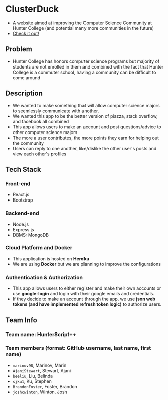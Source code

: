 # ClusterDuck

- A website aimed at improving the Computer Science Community at Hunter College (and potential many more communities in the future)
- [Check it out!](https://cluster-duck.herokuapp.com)

## Problem

- Hunter College has honors computer science programs but majority of students are not enrolled in them and
combined with the fact that Hunter College is a commuter school, having a community can be difficult to come around

## Description

- We wanted to make something that will allow computer science majors to seemlessly communicate with another.
- We wanted this app to be the better version of piazza, stack overflow, and facebook all combined
- This app allows users to make an account and post questions/advice to other computer science majors
- The more a user contributes, the more points they earn for helping out the community
- Users can reply to one another, like/dislike the other user's posts and view each other's profiles

## Tech Stack

### Front-end

- React.js
- Bootstrap

### Backend-end

- Node.js
- Express.js
- DBMS: MongoDB

### Cloud Platform and Docker

- This application is hosted on **Heroku**  
- We are using **Docker** but we are planning to improve the configurations

### Authentication & Authorization

- This app allows users to either register and make their own accounts or use **google-login** and login with their google emails and credentials.
- If they decide to make an account through the app, we use **json web tokens (and have implemented refresh token logic)** to authorize users.

## Team Info

### Team name: HunterScript++

### Team members (format: GitHub username, last name, first name)

- `marinov98`, Marinov, Marin
- `AjaniStewart`, Stewart, Ajani
- `beeliu`, Liu, Belinda
- `sjku1`, Ku, Stephen
- `BrandonFoster`, Foster, Brandon
- `joshcwinton`, Winton, Josh
